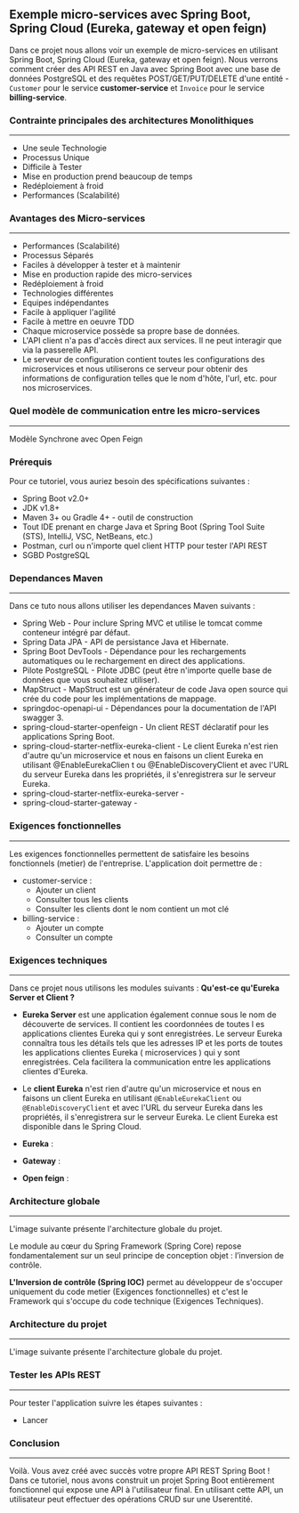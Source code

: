 ## Exemple micro-services avec Spring Boot, Spring Cloud (Eureka, gateway et open feign)
Dans ce projet nous allons voir un exemple de micro-services en utilisant Spring Boot, Spring Cloud (Eureka, gateway et open feign).
Nous verrons comment créer des API REST en Java avec Spring Boot avec une base de données 
PostgreSQL et des requêtes POST/GET/PUT/DELETE d'une entité - `Customer` pour le service **customer-service** et `Invoice` pour le service **billing-service**.

### Contrainte principales des architectures Monolithiques
---
* Une seule Technologie
* Processus Unique
* Difficile à Tester
* Mise en production prend beaucoup de temps
* Redéploiement à froid
* Performances (Scalabilité)

### Avantages des Micro-services
--- 
* Performances (Scalabilité)
* Processus Séparés
* Faciles à développer à tester et à maintenir
* Mise en production rapide des micro-services
* Redéploiement à froid
* Technologies différentes
* Equipes indépendantes
* Facile à appliquer l'agilité
* Facile à mettre en oeuvre TDD
* Chaque microservice possède sa propre base de données.
* L'API client n'a pas d'accès direct aux services. Il ne peut interagir que via la passerelle API.
* Le serveur de configuration contient toutes les configurations des microservices et nous utiliserons ce serveur pour obtenir des informations de configuration telles que le nom d'hôte, l'url, etc. pour nos microservices.

### Quel modèle de communication entre les micro-services
---
Modèle Synchrone avec Open Feign


### Prérequis
Pour ce tutoriel, vous auriez besoin des spécifications suivantes :
- Spring Boot v2.0+
- JDK v1.8+
- Maven 3+ ou Gradle 4+ - outil de construction
- Tout IDE prenant en charge Java et Spring Boot (Spring Tool Suite (STS), IntelliJ, VSC, NetBeans, etc.)
- Postman, curl ou n'importe quel client HTTP pour tester l'API REST
- SGBD PostgreSQL

### Dependances Maven
---
Dans ce tuto nous allons utiliser les dependances Maven suivants :
- Spring Web - Pour inclure Spring MVC et utilise le tomcat comme conteneur intégré par défaut.
- Spring Data JPA - API de persistance Java et Hibernate.
- Spring Boot DevTools - Dépendance pour les rechargements automatiques ou le rechargement en direct des applications.
- Pilote PostgreSQL - Pilote JDBC (peut être n'importe quelle base de données que vous souhaitez utiliser).
- MapStruct - MapStruct est un générateur de code Java open source qui crée du code pour les implémentations de mappage.
- springdoc-openapi-ui - Dépendances pour la documentation de l'API swagger 3.
- spring-cloud-starter-openfeign - Un client REST déclaratif pour les applications Spring Boot.
- spring-cloud-starter-netflix-eureka-client - Le client Eureka n'est rien d'autre qu'un microservice et nous en faisons un client Eureka en utilisant @EnableEurekaClien t ou @EnableDiscoveryClient et avec l'URL du serveur Eureka dans les propriétés, il s'enregistrera sur le serveur Eureka.
- spring-cloud-starter-netflix-eureka-server - 
- spring-cloud-starter-gateway - 

### Exigences fonctionnelles
---
Les exigences fonctionnelles permettent de satisfaire les besoins fonctionnels (metier) de l'entreprise.
L'application doit permettre de :
- customer-service :
	* Ajouter un client
	* Consulter tous les clients
	* Consulter les clients dont le nom contient un mot clé
- billing-service :
	* Ajouter un compte
	* Consulter un compte

### Exigences techniques
---
Dans ce projet nous utilisons les modules suivants :
**Qu'est-ce qu'Eureka Server et Client ?**
* **Eureka Server** est une application également connue sous le nom de découverte de services. Il contient les coordonnées de toutes l
es applications clientes Eureka qui y sont enregistrées. Le serveur Eureka connaîtra tous les détails tels que les adresses IP 
et les ports de toutes les applications clientes Eureka ( microservices ) qui y sont enregistrées. Cela facilitera la communication 
entre les applications clientes d'Eureka.

* Le **client Eureka** n'est rien d'autre qu'un microservice et nous en faisons un client Eureka en utilisant 
`@EnableEurekaClient` ou `@EnableDiscoveryClient` et avec l'URL du serveur Eureka dans les propriétés, 
il s'enregistrera sur le serveur Eureka. Le client Eureka est disponible dans le Spring Cloud.

* **Eureka** : 

* **Gateway** :

* **Open feign** : 

### Architecture globale
---
L'image suivante présente l'architecture globale du projet.


Le module au cœur du Spring Framework (Spring Core) repose fondamentalement sur un seul principe de conception objet : 
l’inversion de contrôle.
	
**L'Inversion de contrôle (Spring IOC)** permet au développeur de s'occuper uniquement du code metier (Exigences fonctionnelles) 
et c'est le Framework qui s'occupe du code technique (Exigences Techniques).

### Architecture du projet
---
L'image suivante présente l'architecture globale du projet.


### Tester les APIs REST
----
Pour tester l'application suivre les étapes suivantes :
* Lancer


### Conclusion
----
Voilà. Vous avez créé avec succès votre propre API REST Spring Boot !<br/>
Dans ce tutoriel, nous avons construit un projet Spring Boot entièrement fonctionnel qui expose une API à l'utilisateur final. En utilisant cette API, 
un utilisateur peut effectuer des opérations CRUD sur une Userentité.